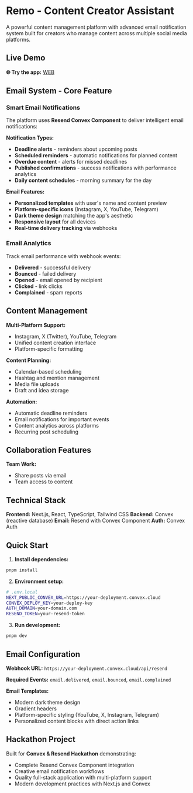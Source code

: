 # Remo - Content Creator Assistant

A powerful content management platform with advanced email notification system built for creators who manage content across multiple social media platforms.

## Live Demo

**🌐 Try the app:** [WEB](https://remo-nu.vercel.app)

## Email System - Core Feature

### Smart Email Notifications

The platform uses **Resend Convex Component** to deliver intelligent email notifications:

**Notification Types:**

- **Deadline alerts** - reminders about upcoming posts
- **Scheduled reminders** - automatic notifications for planned content
- **Overdue content** - alerts for missed deadlines
- **Published confirmations** - success notifications with performance analytics
- **Daily content schedules** - morning summary for the day

**Email Features:**

- **Personalized templates** with user's name and content preview
- **Platform-specific icons** (Instagram, X, YouTube, Telegram)
- **Dark theme design** matching the app's aesthetic
- **Responsive layout** for all devices
- **Real-time delivery tracking** via webhooks

### Email Analytics

Track email performance with webhook events:

- **Delivered** - successful delivery
- **Bounced** - failed delivery
- **Opened** - email opened by recipient
- **Clicked** - link clicks
- **Complained** - spam reports

## Content Management

**Multi-Platform Support:**

- Instagram, X (Twitter), YouTube, Telegram
- Unified content creation interface
- Platform-specific formatting

**Content Planning:**

- Calendar-based scheduling
- Hashtag and mention management
- Media file uploads
- Draft and idea storage

**Automation:**

- Automatic deadline reminders
- Email notifications for important events
- Content analytics across platforms
- Recurring post scheduling

## Collaboration Features

**Team Work:**

- Share posts via email
- Team access to content

## Technical Stack

**Frontend:** Next.js, React, TypeScript, Tailwind CSS
**Backend:** Convex (reactive database)
**Email:** Resend with Convex Component
**Auth:** Convex Auth

## Quick Start

1. **Install dependencies:**

```bash
pnpm install
```

2. **Environment setup:**

```bash
# .env.local
NEXT_PUBLIC_CONVEX_URL=https://your-deployment.convex.cloud
CONVEX_DEPLOY_KEY=your-deploy-key
AUTH_DOMAIN=your-domain.com
RESEND_TOKEN=your-resend-token
```

3. **Run development:**

```bash
pnpm dev
```

## Email Configuration

**Webhook URL:** `https://your-deployment.convex.cloud/api/resend`

**Required Events:** `email.delivered`, `email.bounced`, `email.complained`

**Email Templates:**

- Modern dark theme design
- Gradient headers
- Platform-specific styling (YouTube, X, Instagram, Telegram)
- Personalized content blocks with direct action links

## Hackathon Project

Built for **Convex & Resend Hackathon** demonstrating:

- Complete Resend Convex Component integration
- Creative email notification workflows
- Quality full-stack application with multi-platform support
- Modern development practices with Next.js and Convex
